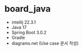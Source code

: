 # board_java
 - intellij 22.3.1
 - Java 17
 - Spring Boot 3.0.2
 - Gradle 
 - diagrams.net (Use case 문서 작성)
